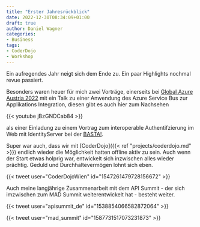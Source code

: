 ```yaml
---
title: "Erster Jahresrückblick"
date: 2022-12-30T08:34:09+01:00
draft: true
author: Daniel Wagner
categories:
- Business
tags:
- CoderDojo
- Workshop
---
```


Ein aufregendes Jahr neigt sich dem Ende zu. Ein paar Highlights nochmal revue passiert.

Besonders waren heuer für mich zwei Vorträge, einerseits bei [Global Azure Austria 2022](https://globalazure.at/) mit ein Talk zu einer Anwendung des Azure Service Bus zur Applikations Integration, diesen gibt es auch hier zum Nachsehen

{{< youtube jBzGNDCab84 >}}

als einer Einladung zu einem Vortrag zum interoperable Authentifzierung im Web mit IdentityServer bei der [BASTA!](https://basta.net/microservices-apis/openid-connect-fast-selbstgemacht-mit-identityserver/).


Super war auch, dass wir mit [CoderDojo]({{< ref "projects/coderdojo.md" >}}) endlich wieder die Möglichkeit hatten offline aktiv zu sein. Auch wenn der Start etwas holprig war, entwickelt sich inzwischen alles wieder prächtig. Geduld und Durchhaltevermögen lohnt sich eben.

{{< tweet user="CoderDojoWien" id="1547261479728156672" >}}


Auch meine langjährige Zusammenarbeit mit dem API Summit - der sich imzwischen zum MAD Summit weiterentwickelt hat - besteht weiter.

{{< tweet user="apisummit_de" id="1538854066582872064" >}}

{{< tweet user="mad_summit" id="1587731517073231873" >}}
